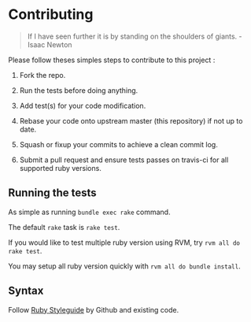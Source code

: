 # Contributing

> If I have seen further it is by standing on the shoulders of giants. - Isaac Newton

Please follow theses simples steps to contribute to this project :

1. Fork the repo.

2. Run the tests before doing anything.

3. Add test(s) for your code modification.

4. Rebase your code onto upstream master (this repository) if not up to date.

5. Squash or fixup your commits to achieve a clean commit log.

6. Submit a pull request and ensure tests passes on travis-ci for all supported ruby versions.

## Running the tests

As simple as running `bundle exec rake` command.

The default `rake` task is `rake test`.

If you would like to test multiple ruby version using RVM, try `rvm all do rake test`.

You may setup all ruby version quickly with `rvm all do bundle install`.

## Syntax

Follow [Ruby Styleguide](https://github.com/styleguide/ruby) by Github and existing code.